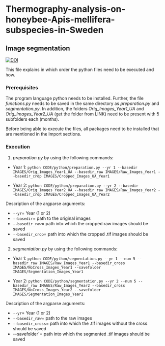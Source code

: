 # Thermography-analysis-on-honeybee-Apis-mellifera-subspecies-in-Sweden
## Image segmentation
[![DOI](https://zenodo.org/badge/636844069.svg)](https://zenodo.org/badge/latestdoi/636844069)

This file explains in which order the python files need to be executed and how.

### Prerequisites
The program language python needs to be installed.
Further, the file *functions.py* needs to be saved in the same directory as *preparation.py* and *segmentation.py*.
In addition, the folders *Orig_Images_Year1_UA* and *Orig_Images_Year2_UA* (get the folder from LINK) need to be present with 5 subfolders each (months).

Before being able to execute the files, all packages need to be installed that are mentioned in the Import sections.

### Execution 

1. *preparation.py* by using the following commands:

- Year 1: `python CODE/python/preparation.py --yr 1 --basedir IMAGES/Orig_Images_Year1_UA --basedir_raw IMAGES/Raw_Images_Year1 --basedir_crop IMAGES/Cropped_Images_UA_Year1`

- Year 2: `python CODE/python/preparation.py --yr 2 --basedir IMAGES/Orig_Images_Year2_UA --basedir_raw IMAGES/Raw_Images_Year2 --basedir_crop IMAGES/Cropped_Images_UA_Year2`

Description of the argparse arguments:
- `--yr`= Year (1 or 2)
- `--basedir`= path to the original images
- `--basedir_raw`= path into which the cropped raw images should be saved
- `--basedir_crop`= path into which the cropped .tif images should be saved

2. *segmentation.py* by using the following commands:

- Year 1: `python CODE/python/segmentation.py --yr 1 --num 5 --basedir_raw IMAGES/Raw_Images_Year1 --basedir_cross IMAGES/NoCross_Images_Year1 --savefolder IMAGES/Segmentation_Images_Year1`

- Year 2: `python CODE/python/segmentation.py --yr 2 --num 5 --basedir_raw IMAGES/Raw_Images_Year2 --basedir_cross IMAGES/NoCross_Images_Year2 --savefolder IMAGES/Segmentation_Images_Year2`

Description of the argparse arguments:
- `--yr`= Year (1 or 2)
- `--basedir_raw`= path to the raw images
- `--basedir_cross`= path into which the .tif images without the cross should be saved
- --savefolder`= path into which the segmented .tif images should be saved
